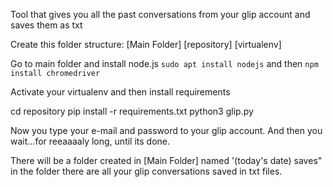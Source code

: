 Tool that gives you all the past conversations from your glip account and saves them as txt

Create this folder structure:
[Main Folder]
	[repository]
	[virtualenv]

Go to main folder and install node.js
`sudo apt install nodejs` and then `npm install chromedriver`

Activate your virtualenv and then install requirements

cd repository
pip install -r requirements.txt
python3 glip.py

Now you type your e-mail and password to your glip account.
And then you wait...for reeaaaaly long, until its done.

There will be a folder created in [Main Folder] named '(today's date) saves" in the folder there are all your glip conversations saved in txt files.
